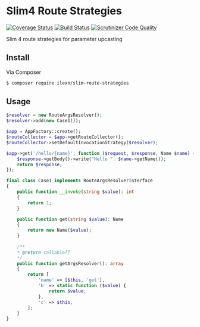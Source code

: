 # Slim4 Route Strategies

[![Coverage Status](https://coveralls.io/repos/github/iLexN/slim-route-strategies/badge.svg?branch=master)](https://coveralls.io/github/iLexN/slim-route-strategies?branch=master)
[![Build Status](https://travis-ci.org/iLexN/slim-route-strategies.svg?branch=master)](https://travis-ci.org/iLexN/slim-route-strategies)
[![Scrutinizer Code Quality](https://scrutinizer-ci.com/g/iLexN/slim-route-strategies/badges/quality-score.png?b=master)](https://scrutinizer-ci.com/g/iLexN/slim-route-strategies/?branch=master)


Slim 4 route strategies for parameter upcasting

## Install

Via Composer

``` bash
$ composer require ilexn/slim-route-strategies
```

## Usage

``` php
$resolver = new RouteArgsResolver();
$resolver->add(new Case1());

$app = AppFactory::create();
$routeCollector = $app->getRouteCollector();
$routeCollector->setDefaultInvocationStrategy($resolver);

$app->get('/hello/{name}', function ($request, $response, Name $name) {
    $response->getBody()->write("Hello ". $name->getName());
    return $response;
});

```
``` php
final class Case1 implements RouteArgsResolverInterface
{
    public function __invoke(string $value): int
    {
        return 1;
    }

    public function get(string $value): Name
    {
        return new Name($value);
    }
    
    /**
    * @return callable[]
    */
    public function getArgsResolver(): array
    {
        return [
            'name' => [$this, 'get'],
            'b' => static function ($value) {
                return $value;
            },
            'c' => $this,
        ];
    }
}
```